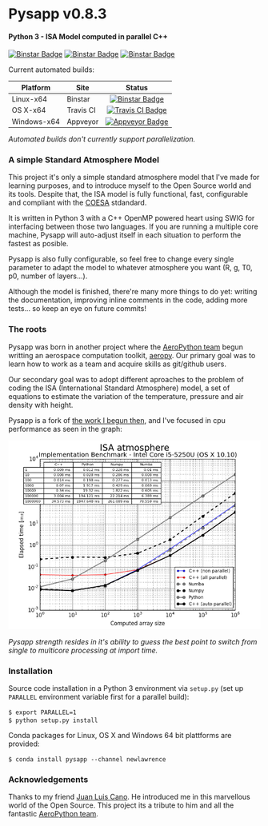 # Pysapp v0.8.3

#### Python 3 - ISA Model computed in parallel C++

[![Binstar Badge](https://binstar.org/newlawrence/pysapp/badges/version.svg)](https://binstar.org/newlawrence/pysapp)
[![Binstar Badge](https://binstar.org/newlawrence/pysapp/badges/license.svg)](https://binstar.org/newlawrence/pysapp)
[![Binstar Badge](https://binstar.org/newlawrence/pysapp/badges/installer/conda.svg)](https://conda.binstar.org/newlawrence)

Current automated builds:

| Platform    | Site      | Status            |
|-------------|-----------|:-----------------:|
| Linux-x64   | Binstar   |[![Binstar Badge](https://binstar.org/newlawrence/pysapp/badges/build.svg)](https://binstar.org/newlawrence/pysapp/builds) |
| OS X-x64    | Travis CI | [![Travis CI Badge](https://api.travis-ci.org/newlawrence/Pysapp.svg)](https://travis-ci.org/newlawrence/Pysapp) |
| Windows-x64 | Appveyor  | [![Appveyor Badge](https://ci.appveyor.com/api/projects/status/26yyxvrgvtc8l4fn?svg=true)](https://ci.appveyor.com/project/newlawrence/pysapp) |

*Automated builds don't currently support parallelization.*

### A simple Standard Atmosphere Model

This project it's only a simple standard atmosphere model that I've made for learning purposes, and to introduce myself to the Open Source world and its tools. Despite that, the ISA model is fully functional, fast, configurable and compliant with the [COESA](http://hdl.handle.net/2060/19770009539) stdandard.

It is written in Python 3 with a C++ OpenMP powered heart using SWIG for interfacing between those two languages. If you are running a multiple core machine, Pysapp will auto-adjust itself in each situation to perform the fastest as posible.

Pysapp is also fully configurable, so feel free to change every single parameter to adapt the model to whatever atmosphere you want (R, g, T0, p0, number of layers...).

Although the model is finished, there're many more things to do yet: writing the documentation, improving inline comments in the code, adding more tests... so keep an eye on future commits!

### The roots

Pysapp was born in another project where the [AeroPython team](https://github.com/AeroPython) begun writting an aerospace computation toolkit, [aeropy](https://github.com/AeroPython/aeropy). Our primary goal was to learn how to work as a team and acquire skills as git/github users.

Our secondary goal was to adopt different aproaches to the problem of coding the ISA (International Standard Atmosphere) model, a set of equations to estimate the variation of the temperature, pressure and air density with height.

Pysapp is a fork of [the work I begun then](https://github.com/AeroPython/aeropy/tree/alberto-cpp), and I've focused in cpu performance as seen in the graph:

![benchmark](./static/i5-5250U.png)

*Pysapp strength resides in it's ability to guess the best point to switch from single to multicore processing at import time.*

### Installation

Source code installation in a Python 3 environment via `setup.py` (set up `PARALLEL` environment variable first for a parallel build):

```
$ export PARALLEL=1
$ python setup.py install
```

Conda packages for Linux, OS X and Windows 64 bit plattforms are provided:

```
$ conda install pysapp --channel newlawrence
```

### Acknowledgements

Thanks to my friend [Juan Luis Cano](https://github.com/Juanlu001). He introduced me in this marvellous world of the Open Source. This project its a tribute to him and all the fantastic [AeroPython team](https://github.com/AeroPython).